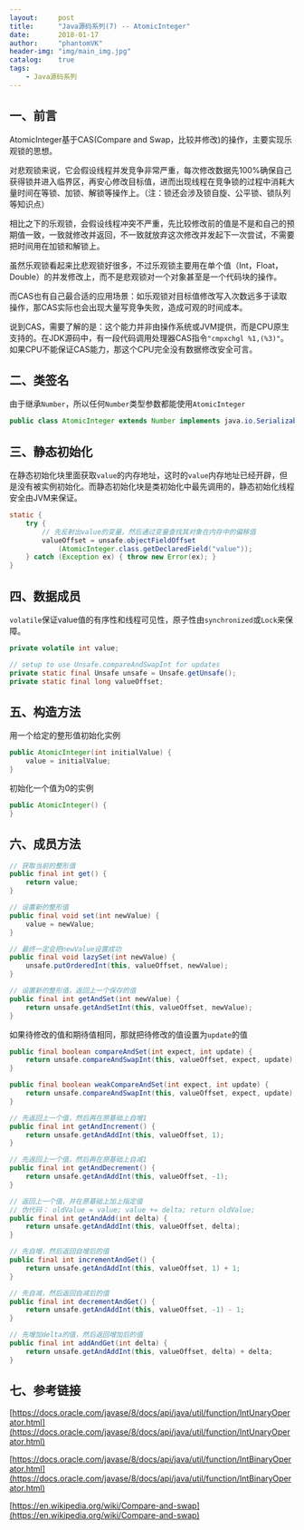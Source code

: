 ```yaml
---
layout:     post
title:      "Java源码系列(7) -- AtomicInteger"
date:       2018-01-17
author:     "phantomVK"
header-img: "img/main_img.jpg"
catalog:    true
tags:
    - Java源码系列
---
```


## 一、前言

AtomicInteger基于CAS(Compare and Swap，比较并修改)的操作，主要实现乐观锁的思想。

对悲观锁来说，它会假设线程并发竞争非常严重，每次修改数据先100%确保自己获得锁并进入临界区，再安心修改目标值，进而出现线程在竞争锁的过程中消耗大量时间在等锁、加锁、解锁等操作上。（注：锁还会涉及锁自旋、公平锁、锁队列等知识点）

相比之下的乐观锁，会假设线程冲突不严重，先比较修改前的值是不是和自己的预期值一致，一致就修改并返回，不一致就放弃这次修改并发起下一次尝试，不需要把时间用在加锁和解锁上。

虽然乐观锁看起来比悲观锁好很多，不过乐观锁主要用在单个值（Int，Float，Double）的并发修改上，而不是悲观锁对一个对象甚至是一个代码块的操作。

而CAS也有自己最合适的应用场景：如乐观锁对目标值修改写入次数远多于读取操作，那CAS实际也会出现大量写竞争失败，造成可观的时间成本。

说到CAS，需要了解的是：这个能力并非由操作系统或JVM提供，而是CPU原生支持的。在JDK源码中，有一段代码调用处理器CAS指令`"cmpxchgl %1,(%3)"`。如果CPU不能保证CAS能力，那这个CPU完全没有数据修改安全可言。

## 二、类签名

由于继承`Number`，所以任何`Number`类型参数都能使用`AtomicInteger`

```java
public class AtomicInteger extends Number implements java.io.Serializable
```

## 三、静态初始化

在静态初始化块里面获取`value`的内存地址，这时的`value`内存地址已经开辟，但是没有被实例初始化。而静态初始化块是类初始化中最先调用的，静态初始化线程安全由JVM来保证。

```java
static {
    try {
        // 先反射出value的变量，然后通过变量查找其对象在内存中的偏移值
        valueOffset = unsafe.objectFieldOffset
            (AtomicInteger.class.getDeclaredField("value"));
    } catch (Exception ex) { throw new Error(ex); }
}
```

## 四、数据成员

`volatile`保证value值的有序性和线程可见性，原子性由`synchronized`或`Lock`来保障。

```java
private volatile int value;

// setup to use Unsafe.compareAndSwapInt for updates
private static final Unsafe unsafe = Unsafe.getUnsafe();
private static final long valueOffset;
```

## 五、构造方法

用一个给定的整形值初始化实例

```java
public AtomicInteger(int initialValue) {
    value = initialValue;
}
```

初始化一个值为0的实例

```java
public AtomicInteger() {
}
```

## 六、成员方法

```java
// 获取当前的整形值
public final int get() {
    return value;
}

// 设置新的整形值
public final void set(int newValue) {
    value = newValue;
}

// 最终一定会把newValue设置成功
public final void lazySet(int newValue) {
    unsafe.putOrderedInt(this, valueOffset, newValue);
}

// 设置新的整形值，返回上一个保存的值
public final int getAndSet(int newValue) {
    return unsafe.getAndSetInt(this, valueOffset, newValue);
}
```

如果待修改的值和期待值相同，那就把待修改的值设置为`update`的值

```java
public final boolean compareAndSet(int expect, int update) {
    return unsafe.compareAndSwapInt(this, valueOffset, expect, update);
}

public final boolean weakCompareAndSet(int expect, int update) {
    return unsafe.compareAndSwapInt(this, valueOffset, expect, update);
}

// 先返回上一个值，然后再在原基础上自增1
public final int getAndIncrement() {
    return unsafe.getAndAddInt(this, valueOffset, 1);
}

// 先返回上一个值，然后再在原基础上自减1
public final int getAndDecrement() {
    return unsafe.getAndAddInt(this, valueOffset, -1);
}

// 返回上一个值，并在原基础上加上指定值
// 伪代码： oldValue = value; value += delta; return oldValue; 
public final int getAndAdd(int delta) {
    return unsafe.getAndAddInt(this, valueOffset, delta);
}

// 先自增，然后返回自增后的值
public final int incrementAndGet() {
    return unsafe.getAndAddInt(this, valueOffset, 1) + 1;
}

// 先自减，然后返回自减后的值
public final int decrementAndGet() {
    return unsafe.getAndAddInt(this, valueOffset, -1) - 1;
}

// 先增加delta的值，然后返回增加后的值
public final int addAndGet(int delta) {
    return unsafe.getAndAddInt(this, valueOffset, delta) + delta;
}
```

## 七、参考链接

[https://docs.oracle.com/javase/8/docs/api/java/util/function/IntUnaryOperator.html](https://docs.oracle.com/javase/8/docs/api/java/util/function/IntUnaryOperator.html)

[https://docs.oracle.com/javase/8/docs/api/java/util/function/IntBinaryOperator.html](https://docs.oracle.com/javase/8/docs/api/java/util/function/IntBinaryOperator.html)

[https://en.wikipedia.org/wiki/Compare-and-swap](https://en.wikipedia.org/wiki/Compare-and-swap)

